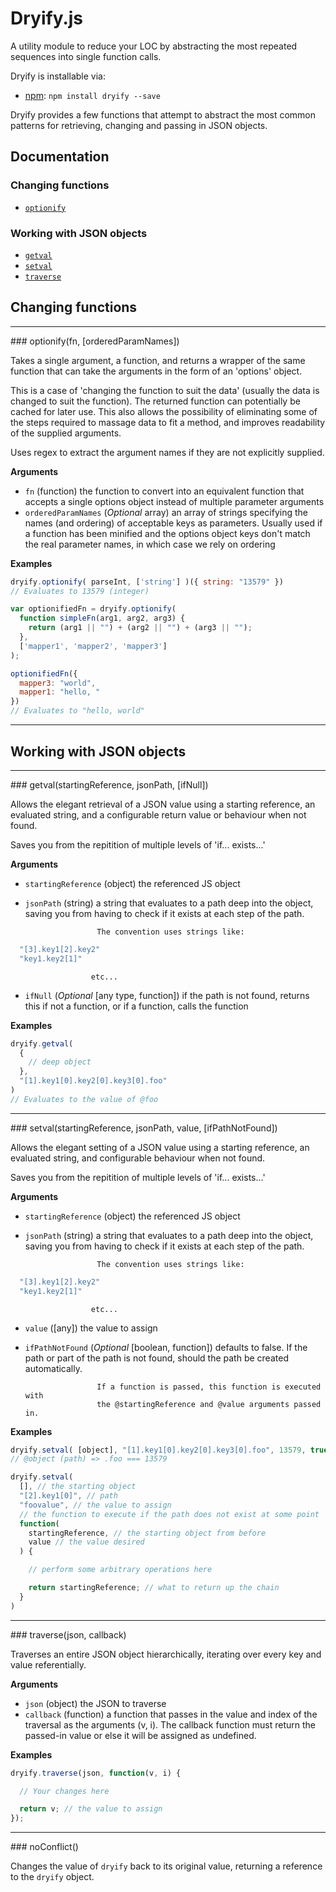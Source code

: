 # Dryify.js
A utility module to reduce your LOC by abstracting the most repeated sequences into single function calls.

Dryify is installable via:

- [npm](https://www.npmjs.com/): `npm install dryify --save`

Dryify provides a few functions that attempt to abstract the most common
patterns for retrieving, changing and passing in JSON objects.

## Documentation

### Changing functions

* [`optionify`](#optionify)

### Working with JSON objects

* [`getval`](#getval)
* [`setval`](#setval)
* [`traverse`](#traverse)

## Changing functions

---------------------------------------

<a name="optionify" />
### optionify(fn, [orderedParamNames])

Takes a single argument, a function, and returns a wrapper of the same function
that can take the arguments in the form of an 'options' object.

This is a case of 'changing the function to suit the data' (usually the data is
changed to suit the function). The returned function can potentially be cached
for later use. This also allows the possibility of eliminating some of the
steps required to massage data to fit a method, and improves readability of the
supplied arguments.

Uses regex to extract the argument names if they are not explicitly supplied.

__Arguments__

* `fn`                (function) the function to convert into an equivalent
                      function that accepts a single options object instead of
                      multiple parameter arguments
* `orderedParamNames` (*Optional*  array) an array of strings specifying the
                      names (and ordering) of acceptable keys as parameters.
                      Usually used if a function has been minified and the
                      options object keys don't match the real parameter names,
                      in which case we rely on ordering

__Examples__


```js
dryify.optionify( parseInt, ['string'] )({ string: "13579" })
// Evaluates to 13579 (integer)
```

```js
var optionifiedFn = dryify.optionify(
  function simpleFn(arg1, arg2, arg3) {
    return (arg1 || "") + (arg2 || "") + (arg3 || "");
  },
  ['mapper1', 'mapper2', 'mapper3']
);

optionifiedFn({
  mapper3: "world",
  mapper1: "hello, "
})
// Evaluates to "hello, world"
```

---------------------------------------

## Working with JSON objects

---------------------------------------

<a name="getval" />
### getval(startingReference, jsonPath, [ifNull])

Allows the elegant retrieval of a JSON value using a starting reference, an
evaluated string, and a configurable return value or behaviour when not found.

Saves you from the repitition of multiple levels of 'if... exists...'

__Arguments__

* `startingReference` (object) the referenced JS object
* `jsonPath`          (string) a string that evaluates to a path deep into the
                      object, saving you from having to check if it exists at
                      each step of the path.

                      The convention uses strings like:

```js
  "[3].key1[2].key2"
  "key1.key2[1]"
```

                      etc...

* `ifNull`  (*Optional* [any type, function]) if the path is not found, returns
            this if not a function, or if a function, calls the function

__Examples__


```js
dryify.getval(
  {
    // deep object
  },
  "[1].key1[0].key2[0].key3[0].foo"
)
// Evaluates to the value of @foo
```

---------------------------------------

<a name="setval" />
### setval(startingReference, jsonPath, value, [ifPathNotFound])

Allows the elegant setting of a JSON value using a starting reference, an
evaluated string, and configurable behaviour when not found.

Saves you from the repitition of multiple levels of 'if... exists...'

__Arguments__

* `startingReference` (object) the referenced JS object
* `jsonPath`          (string) a string that evaluates to a path deep into the
                      object, saving you from having to check if it exists at
                      each step of the path.

                      The convention uses strings like:

```js
  "[3].key1[2].key2"
  "key1.key2[1]"
```

                      etc...

* `value`             ([any]) the value to assign
* `ifPathNotFound`    (*Optional* [boolean, function]) defaults to false. If
                      the path or part of the path is not found, should the
                      path be created automatically.

                      If a function is passed, this function is executed with
                      the @startingReference and @value arguments passed in.

__Examples__


```js
dryify.setval( [object], "[1].key1[0].key2[0].key3[0].foo", 13579, true)
// @object (path) => .foo === 13579
```

```js
dryify.setval(
  [], // the starting object
  "[2].key1[0]", // path
  "foovalue", // the value to assign
  // the function to execute if the path does not exist at some point
  function(
    startingReference, // the starting object from before
    value // the value desired
  ) {

    // perform some arbitrary operations here

    return startingReference; // what to return up the chain
  }
)
```

---------------------------------------

<a name="traverse" />
### traverse(json, callback)

Traverses an entire JSON object hierarchically, iterating over every key and
value referentially.

__Arguments__

* `json`      (object) the JSON to traverse
* `callback`  (function) a function that passes in the value and index of the
              traversal as the arguments (v, i). The callback function must
              return the passed-in value or else it will be assigned as
              undefined.

__Examples__


```js
dryify.traverse(json, function(v, i) {

  // Your changes here

  return v; // the value to assign
});
```

---------------------------------------

<a name="noConflict" />
### noConflict()

Changes the value of `dryify` back to its original value, returning a reference
to the `dryify` object.